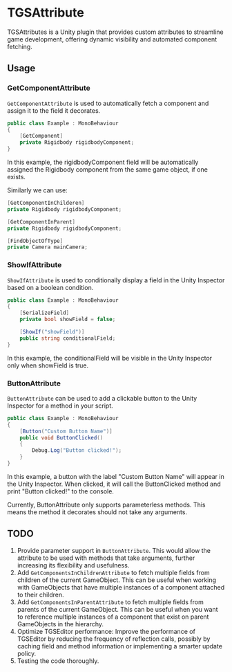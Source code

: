 # TGSAttribute
TGSAttributes is a Unity plugin that provides custom attributes to streamline game development, offering dynamic visibility and automated component fetching.

## Usage
### GetComponentAttribute
`GetComponentAttribute` is used to automatically fetch a component and assign it to the field it decorates.
```csharp
public class Example : MonoBehaviour
{
    [GetComponent]
    private Rigidbody rigidbodyComponent;
}
```
In this example, the rigidbodyComponent field will be automatically assigned the Rigidbody component from the same game object, if one exists.

Similarly we can use:
```csharp
[GetComponentInChilderen]
private Rigidbody rigidbodyComponent;

[GetComponentInParent]
private Rigidbody rigidbodyComponent;

[FindObjectOfType]
private Camera mainCamera;
```
### ShowIfAttribute
`ShowIfAttribute` is used to conditionally display a field in the Unity Inspector based on a boolean condition.
```csharp
public class Example : MonoBehaviour
{
    [SerializeField]
    private bool showField = false;

    [ShowIf("showField")]
    public string conditionalField;
}
```
In this example, the conditionalField will be visible in the Unity Inspector only when showField is true.

### ButtonAttribute
`ButtonAttribute` can be used to add a clickable button to the Unity Inspector for a method in your script.

```csharp
public class Example : MonoBehaviour
{
    [Button("Custom Button Name")]
    public void ButtonClicked()
    {
        Debug.Log("Button clicked!");
    }
}
```
In this example, a button with the label "Custom Button Name" will appear in the Unity Inspector. When clicked, it will call the ButtonClicked method and print "Button clicked!" to the console.

Currently, ButtonAttribute only supports parameterless methods. This means the method it decorates should not take any arguments.

## TODO

1. Provide parameter support in `ButtonAttribute`. This would allow the attribute to be used with methods that take arguments, further increasing its flexibility and usefulness.
2. Add `GetComponentsInChildrenAttribute` to fetch multiple fields from children of the current GameObject. This can be useful when working with GameObjects that have multiple instances of a component attached to their children.
3. Add `GetComponentsInParentAttribute` to fetch multiple fields from parents of the current GameObject. This can be useful when you want to reference multiple instances of a component that exist on parent GameObjects in the hierarchy.
4. Optimize TGSEditor performance: Improve the performance of TGSEditor by reducing the frequency of reflection calls, possibly by caching field and method information or implementing a smarter update policy.
5. Testing the code thoroughly.

